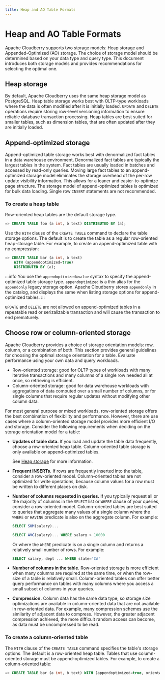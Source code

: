 ```yaml
---
title: Heap and AO Table Formats
---
```


# Heap and AO Table Formats

Apache Cloudberry supports two storage models: Heap storage and Appended-Optimized (AO) storage. The choice of storage model should be determined based on your data type and query type. This document introduces both storage models and provides recommendations for selecting the optimal one.

## Heap storage

By default, Apache Cloudberry uses the same heap storage model as PostgreSQL. Heap table storage works best with OLTP-type workloads where the data is often modified after it is initially loaded. `UPDATE` and `DELETE` operations require storing row-level versioning information to ensure reliable database transaction processing. Heap tables are best suited for smaller tables, such as dimension tables, that are often updated after they are initially loaded.

## Append-optimized storage

Append-optimized table storage works best with denormalized fact tables in a data warehouse environment. Denormalized fact tables are typically the largest tables in the system. Fact tables are usually loaded in batches and accessed by read-only queries. Moving large fact tables to an append-optimized storage model eliminates the storage overhead of the per-row update visibility information. This allows for a leaner and easier-to-optimize page structure. The storage model of append-optimized tables is optimized for bulk data loading. Single row `INSERT` statements are not recommended.

### To create a heap table

Row-oriented heap tables are the default storage type.

```sql
=> CREATE TABLE foo (a int, b text) DISTRIBUTED BY (a);
```

Use the `WITH` clause of the `CREATE TABLE` command to declare the table storage options. The default is to create the table as a regular row-oriented heap-storage table. For example, to create an append-optimized table with no compression:

```sql
=> CREATE TABLE bar (a int, b text) 
    WITH (appendoptimized=true)
    DISTRIBUTED BY (a);
```

:::info
You use the `appendoptimized=value` syntax to specify the append-optimized table storage type. `appendoptimized` is a thin alias for the `appendonly` legacy storage option. Apache Cloudberry stores `appendonly` in the catalog, and displays the same when listing storage options for append-optimized tables.
:::

`UPDATE` and `DELETE` are not allowed on append-optimized tables in a repeatable read or serizalizable transaction and will cause the transaction to end prematurely.

## Choose row or column-oriented storage

Apache Cloudberry provides a choice of storage orientation models: row, column, or a combination of both. This section provides general guidelines for choosing the optimal storage orientation for a table. Evaluate performance using your own data and query workloads.

- Row-oriented storage: good for OLTP types of workloads with many iterative transactions and many columns of a single row needed all at once, so retrieving is efficient.
- Column-oriented storage: good for data warehouse workloads with aggregations of data computed over a small number of columns, or for single columns that require regular updates without modifying other column data.

For most general purpose or mixed workloads, row-oriented storage offers the best combination of flexibility and performance. However, there are use cases where a column-oriented storage model provides more efficient I/O and storage. Consider the following requirements when deciding on the storage orientation model for a table:

- **Updates of table data.** If you load and update the table data frequently, choose a row-oriented heap table. Column-oriented table storage is only available on append-optimized tables.

    See [Heap storage](#heap-storage) for more information.

- **Frequent INSERTs.** If rows are frequently inserted into the table, consider a row-oriented model. Column-oriented tables are not optimized for write operations, because column values for a row must be written to different places on disk.
- **Number of columns requested in queries.** If you typically request all or the majority of columns in the `SELECT` list or `WHERE` clause of your queries, consider a row-oriented model. Column-oriented tables are best suited to queries that aggregate many values of a single column where the `WHERE` or `HAVING` predicate is also on the aggregate column. For example:

    ```sql
    SELECT SUM(salary)...
    ```

    ```sql
    SELECT AVG(salary)... WHERE salary > 10000
    ```

    Or where the `WHERE` predicate is on a single column and returns a relatively small number of rows. For example:

    ```sql
    SELECT salary, dept ... WHERE state='CA'
    ```

- **Number of columns in the table.** Row-oriented storage is more efficient when many columns are required at the same time, or when the row-size of a table is relatively small. Column-oriented tables can offer better query performance on tables with many columns where you access a small subset of columns in your queries.
- **Compression.** Column data has the same data type, so storage size optimizations are available in column-oriented data that are not available in row-oriented data. For example, many compression schemes use the similarity of adjacent data to compress. However, the greater adjacent compression achieved, the more difficult random access can become, as data must be uncompressed to be read.

### To create a column-oriented table

The `WITH` clause of the `CREATE TABLE` command specifies the table's storage options. The default is a row-oriented heap table. Tables that use column-oriented storage must be append-optimized tables. For example, to create a column-oriented table:

```sql
=> CREATE TABLE bar (a int, b text) WITH (appendoptimized=true, orientation=column) DISTRIBUTED BY (a);
```

